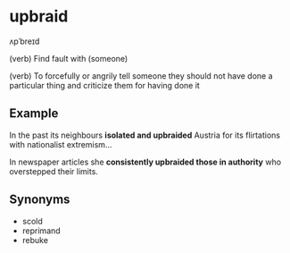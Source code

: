 # upbraid

ʌpˈbreɪd

(verb) Find fault with (someone)

(verb) To forcefully or angrily tell someone they should not have done a particular thing and criticize them for having done it

## Example

In the past its neighbours **isolated and upbraided** Austria for its flirtations with nationalist extremism...

In newspaper articles she **consistently upbraided those in authority** who overstepped their limits.

## Synonyms

+ scold
+ reprimand
+ rebuke
